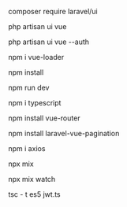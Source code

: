 

composer require laravel/ui

php artisan ui vue

php artisan ui vue --auth

npm i vue-loader

npm install 

 npm run dev
 
npm i typescript

npm install vue-router

npm install laravel-vue-pagination





npm i axios


npx mix

npx mix watch



tsc - t es5 jwt.ts
